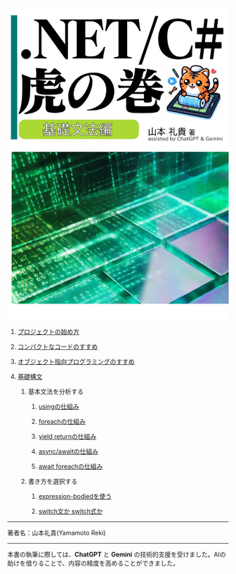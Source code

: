 ![csharp-toranomaki](./img/toranomaki.jpg)

1. [プロジェクトの始め方](./プロジェクトの始め方.md)

1. [コンパクトなコードのすすめ](./コンパクトなコードのすすめ.md)

1. [オブジェクト指向プログラミングのすすめ](./オブジェクト指向プログラミングのすすめ.md)

1. [基礎構文](./基礎構文/README.md)

    1. 基本文法を分析する

        1. [usingの仕組み](./基礎構文/usingの仕組み.md)

        1. [foreachの仕組み](./基礎構文/foreachの仕組み.md)

        1. [yield returnの仕組み](,/基礎構文/yield-returnの仕組み.md)

        1. [async/awaitの仕組み](./基礎構文/async-awaitの仕組み.md)

        1. [await foreachの仕組み](./基礎構文/await-foreachの仕組み.md)

    1. 書き方を選択する

        1. [expression-bodiedを使う](./基礎構文/expression-bodiedを使う.md)

        1. [switch文か switch式か](./基礎構文/switch文かswitch式か.md)


---

著者名：山本礼貴(Yamamoto Reki)

---

本書の執筆に際しては、**ChatGPT** と **Gemini** の技術的支援を受けました。AIの助けを借りることで、内容の精度を高めることができました。